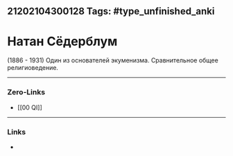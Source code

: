 21202104300128
Tags: #type_unfinished_anki
---
# Натан Сёдерблум

(1886 - 1931) Один из основателей экуменизма. Сравнительное общее религиоведение.

---
### Zero-Links
- [[00 QI]]
---
### Links
-